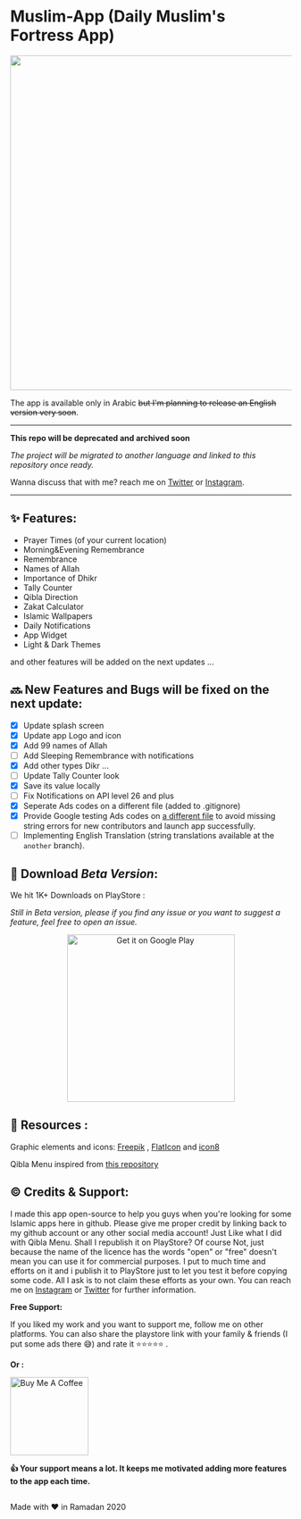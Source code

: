 # Muslim-App (Daily Muslim's Fortress App)

<p align="center">
  <img  src="Screenshots/promo.jpg" width="600px" >

The app is available only in Arabic ~~but I'm planning to release an English version very soon~~.

---

**This repo will be deprecated and archived soon**

_The project will be migrated to another language and linked to this repository once ready._

Wanna discuss that with me? reach me on [Twitter](https://twitter.com/choubari_) or [Instagram](https://instagram.com/choubari_).

---

## :sparkles: Features:

- Prayer Times (of your current location)
- Morning&Evening Remembrance
- Remembrance
- Names of Allah
- Importance of Dhikr
- Tally Counter
- Qibla Direction
- Zakat Calculator
- Islamic Wallpapers
- Daily Notifications
- App Widget
- Light & Dark Themes

and other features will be added on the next updates ...

## :soon: New Features and Bugs will be fixed on the next update:

- [x] Update splash screen
- [x] Update app Logo and icon
- [x] Add 99 names of Allah
- [ ] Add Sleeping Remembrance with notifications
- [x] Add other types Dikr ...
- [ ] Update Tally Counter look
- [x] Save its value locally
- [ ] Fix Notifications on API level 26 and plus
- [x] Seperate Ads codes on a different file (added to .gitignore)
- [x] Provide Google testing Ads codes on [a different file](https://gist.github.com/choubari/7f773bb683c98368b7649bf51ae7f003) to avoid missing string errors for new contributors and launch app successfully.
- [ ] Implementing English Translation (string translations available at the `another` branch).

## :tada: Download _Beta Version_:

We hit 1K+ Downloads on PlayStore :

_Still in Beta version, please if you find any issue or you want to suggest a feature, feel free to open an issue._

<p align="center">
 <a href='https://play.google.com/store/apps/details?id=com.choubapp.muslimapp&pcampaignid=pcampaignidMKT-Other-global-all-co-prtnr-py-PartBadge-Mar2515-1'><img alt='Get it on Google Play' src='https://play.google.com/intl/en_us/badges/static/images/badges/en_badge_web_generic.png'/ width="300px" heigh="100px" ></a>

## :link: Resources :

Graphic elements and icons: [Freepik](freepik.com) , [FlatIcon](flaticon.com) and [icon8](icons8.com)

Qibla Menu inspired from [this repository](https://github.com/najamiqbal/kiblat-Campass-android)

## :copyright: Credits & Support:

I made this app open-source to help you guys when you're looking for some Islamic apps here in github. Please give me proper credit by linking back to my github account or any other social media account! Just Like what I did with Qibla Menu. Shall I republish it on PlayStore? Of course Not, just because the name of the licence has the words "open" or "free" doesn't mean you can use it for commercial purposes. I put to much time and efforts on it and i publish it to PlayStore just to let you test it before copying some code. All I ask is to not claim these efforts as your own. You can reach me on [Instagram](https://www.instagram.com/choubari_/) or [Twitter](https://twitter.com/choubari_) for further information.

**Free Support:**

If you liked my work and you want to support me, follow me on other platforms. You can also share the playstore link with your family & friends (I put some ads there :sweat_smile:) and rate it :star::star::star::star::star: .

**Or :**

<a href="https://www.buymeacoffee.com/choubari" target="_blank"><img src="https://cdn.buymeacoffee.com/buttons/lato-orange.png" alt="Buy Me A Coffee" width="140px" heigh="50px" ></a>

**:thumbsup: Your support means a lot. It keeps me motivated adding more features to the app each time.**

##

Made with :heart: in Ramadan 2020
